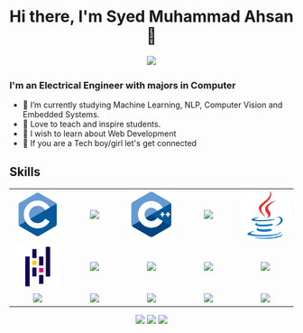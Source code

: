 <body>
  <div align="center">
    <h1> Hi there, I'm Syed Muhammad Ahsan👋<a href="#"></h1>
  </div>
<p align="center">
<a href="https://github.com/syedahsan297engr"><img src="https://readme-typing-svg.herokuapp.com?lines=Machine+Learning+Engineer;Cpp/C+Programmer;Python+Programmer;Data+Scientist;Embedded+Systems+Engineer;NLP;Computer+Vision;Deep+Learning&center=true&width=500&height=50"></a>

### I'm an Electrical Engineer with majors in Computer
- 🔭 I’m currently studying Machine Learning, NLP, Computer Vision and Embedded Systems.
- 📢 Love to teach and inspire students.
- 🥅 I wish to learn about Web Development
- 💎 If you are a Tech boy/girl let's get connected  
 
<h2>Skills</h2>

<table width="100">
<tr>
    <td align='center' width="200">
        <img src="https://raw.githubusercontent.com/devicons/devicon/master/icons/c/c-original.svg" width="80">
    </td>

  <td align='center' width="200">
        <img src="https://www.jing.fm/clipimg/full/53-537670_python-png-file-python-logo-png.png"  width="80">
    </td>
 <td align='center' width="200">
        <img src="https://github.com/devicons/devicon/blob/master/icons/cplusplus/cplusplus-original.svg" width="80">
    </td>
 <td align='center' width="200">
        <img src="https://upload.wikimedia.org/wikipedia/commons/2/21/Matlab_Logo.png" width="100">
    </td>
 <td align='center' width="200">
        <img src="https://raw.githubusercontent.com/devicons/devicon/master/icons/java/java-original.svg">
    </td>
 
</tr>
 
<tr>
    <td align='center'>
        <img src="https://raw.githubusercontent.com/devicons/devicon/2ae2a900d2f041da66e950e4d48052658d850630/icons/pandas/pandas-original.svg"  width="80">
    </td>
    <td align='center'>
        <img src="https://upload.wikimedia.org/wikipedia/commons/0/05/Scikit_learn_logo_small.svg" width="80">
    </td>
 <td align='center'>
        <img src="https://github.com/bestofjs/bestofjs-webui/blob/master/public/logos/vscode.svg" width="80">
    </td>
     <td align='center'>
        <img src="https://seaborn.pydata.org/_images/logo-mark-lightbg.svg">
    </td>
    <td align='center'>
        <img src="https://www.vectorlogo.zone/logos/tensorflow/tensorflow-icon.svg">
    </td>
</tr>
  
  <tr>
    <td align='center'>
        <img src="https://encrypted-tbn0.gstatic.com/images?q=tbn:ANd9GcTCMDKShG3k0NPzNIqv35o-C-AwAsbycmBmBSo_TFIc&s"  width="80">
    </td>
    <td align='center'>
        <img src="https://user-images.githubusercontent.com/67586773/105040771-43887300-5a88-11eb-9f01-bee100b9ef22.png" width="80">
    </td>
 <td align='center'>
        <img src="https://play-lh.googleusercontent.com/YrY5n418F1joskaaIE1ou8991mmdEaTR66Mr8fHwuRGIkE9ZSnHeiJc-BcUoeU4dhNZl=w240-h480-rw" width="80">
    </td>
     <td align='center'>
        <img src="https://camo.githubusercontent.com/985dacf7c531ee3cc64599c1b461aeba1ea161061a02081c8c4fc6308ee3bb8a/68747470733a2f2f7777772e646a616e676f70726f6a6563742e636f6d2f6d2f696d672f6c6f676f732f646a616e676f2d6c6f676f2d6e656761746976652e706e67">
    </td>
    <td align='center'>
        <img src="https://1000logos.net/wp-content/uploads/2020/08/MySQL-Logo.png">
    </td>
</tr>
    
</table>
</p>
<p align="center">
<a href="https://www.linkedin.com/in/syed-muhammad-ahsan297/"><img src="https://img.shields.io/badge/-Syed%20Ahsan-0077B5?style=flat&logo=Linkedin&logoColor=white"/></a>
<a href="mailto:syedahsannoori@gmail.com"><img src="https://img.shields.io/badge/-syedahsannoori@gmail.com-D14836?style=flat&logo=Gmail&logoColor=white"/></a>
<a href="https://leetcode.com/Syed_M_Ahsan/"><img src="https://img.shields.io/badge/-/Syed_M_Ahsan-e8b519?style=flat&logo=leetcode&logoColor=black"/></a>
 </p>
 
<br>
 
